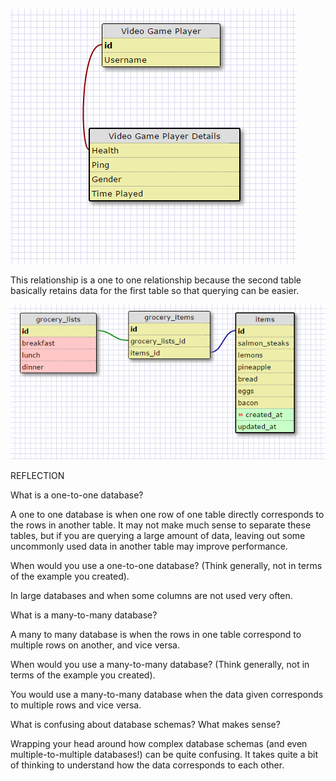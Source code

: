 ![One to One Schema](imgs/one-to-one.PNG)

This relationship is a one to one relationship because the second table basically retains data for the first table so that querying can be easier.

![Many to many Schema](imgs/many-to-many.PNG)

REFLECTION

What is a one-to-one database?

A one to one database is when one row of one table directly corresponds to the rows in another table. It may not make much sense to separate these tables, but if you are querying a large amount of data, leaving out some uncommonly used data in another table may improve performance.

When would you use a one-to-one database? (Think generally, not in terms of the example you created).

In large databases and when some columns are not used very often.

What is a many-to-many database?

A many to many database is when the rows in one table correspond to multiple rows on another, and vice versa.

When would you use a many-to-many database? (Think generally, not in terms of the example you created).

You would use a many-to-many database when the data given corresponds to multiple rows and vice versa.

What is confusing about database schemas? What makes sense?

Wrapping your head around how complex database schemas (and even multiple-to-multiple databases!) can be quite confusing. It takes quite a bit of thinking to understand how the data corresponds to each other.